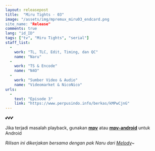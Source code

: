 ```yaml
---
layout: releasepost
title:  "Miru Tights - 03"
image: "/assets/img/mpremux_miru03_endcard.png
site_name: "Release"
comments: true
lang: "id_ID"
tags: ["tv", "Miru Tights", "serial"]
staff_list:
  - 
    work: "TL, TLC, Edit, Timing, dan QC"
    name: "Naru"
  - 
    work: "TS & Encode"
    name: "N4O"
  - 
    work: "Sumber Video & Audio"
    name: "Videomarket & NicoNico"
urls:
  - 
    text: "Episode 3"
    link: "https://www.perpusindo.info/berkas/kMPwCjnG"
---
```

💕💕💕

Jika terjadi masalah playback, gunakan **[mpv](https://mpv.io/installation/)** atau **[mpv-android](https://play.google.com/store/apps/details?id=is.xyz.mpv&hl=en)** untuk Android

*Rilisan ini dikerjakan bersama dengan pak Naru dari [Melody](https://melodysubs.net/)~*
